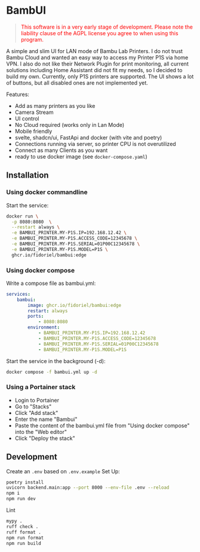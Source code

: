 # BambUI

> <span style="color:red;">This software is in a very early stage of development. Please note the liability clause of the AGPL license you agree to when using this program.</span>

A simple and slim UI for LAN mode of Bambu Lab Printers.
I do not trust Bambu Cloud and wanted an easy way to access my Printer P1S via home VPN.
I also do not like their Network Plugin for print monitoring, all current solutions including Home Assistant did not fit my needs, so I decided to build my own.
Currently, only P1S printers are supported. The UI shows a lot of buttons, but all disabled ones are not implemented yet.

Features:

- Add as many printers as you like
- Camera Stream
- UI control
- No Cloud required (works only in Lan Mode)
- Mobile friendly
- svelte, shadcn/ui, FastApi and docker (with vite and poetry)
- Connections running via server, so printer CPU is not overutilized
- Connect as many Clients as you want
- ready to use docker image (see `docker-compose.yaml`)

## Installation

### Using docker commandline

Start the service:

```bash
docker run \
  -p 8080:8080  \
  --restart always \
  -e BAMBUI_PRINTER.MY-P1S.IP=192.168.12.42 \
  -e BAMBUI_PRINTER.MY-P1S.ACCESS_CODE=12345678 \
  -e BAMBUI_PRINTER.MY-P1S.SERIAL=01P00C12345678 \
  -e BAMBUI_PRINTER.MY-P1S.MODEL=P1S \
  ghcr.io/fidoriel/bambui:edge
```

### Using docker compose

Write a compose file as bambui.yml:

```yaml
services:
    bambui:
        image: ghcr.io/fidoriel/bambui:edge
        restart: always
        ports:
            - 8080:8080
        environment:
            - BAMBUI_PRINTER.MY-P1S.IP=192.168.12.42
            - BAMBUI_PRINTER.MY-P1S.ACCESS_CODE=12345678
            - BAMBUI_PRINTER.MY-P1S.SERIAL=01P00C12345678
            - BAMBUI_PRINTER.MY-P1S.MODEL=P1S
```

Start the service in the background (-d):

```bash
docker compose -f bambui.yml up -d
```

### Using a Portainer stack

  - Login to Portainer
  - Go to "Stacks"
  - Click "Add stack"
  - Enter the name "Bambui"
  - Paste the content of the bambui.yml file from "Using docker compose" into the "Web editor"
  - Click "Deploy the stack"

## Development

Create an `.env` based on `.env.example`
Set Up:

```bash
poetry install
uvicorn backend.main:app --port 8000 --env-file .env --reload
npm i
npm run dev
```

Lint

```bash
mypy .
ruff check .
ruff format .
npm run format
npm run build
```

